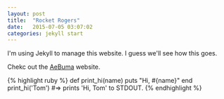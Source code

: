 ```yaml
---
layout: post
title:  "Rocket Rogers"
date:   2015-07-05 03:07:02
categories: jekyll start
---
```

I'm using Jekyll to manage this website. I guess we'll see how this goes.

Chekc out the [AeBuma][aebuma] website.

{% highlight ruby %}
def print_hi(name)
  puts "Hi, #{name}"
end
print_hi('Tom')
#=> prints 'Hi, Tom' to STDOUT.
{% endhighlight %}



[aebuma]:      http://aebuma.com

